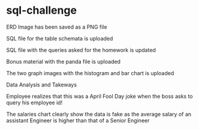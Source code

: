 # sql-challenge

ERD Image has been saved as a PNG file

SQL file for the table schemata is uploaded

SQL file with the queries asked for the homework is updated

Bonus material with the panda file is uploaded

The two graph images with the histogram and bar chart is uploaded

Data Analysis and Takeways

Employee realizes that this was a April Fool Day joke when the boss asks to query his employee id! 

The salaries chart clearly show the data is fake as the average  salary of an assistant Engineer is higher than that of a Senior Engineer
